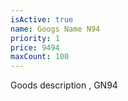 ```yaml
---
isActive: true
name: Googs Name N94
priority: 1
price: 9494
maxCount: 100
---
```


Goods description , GN94